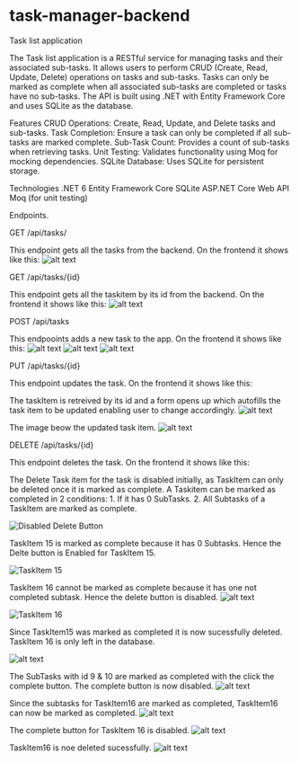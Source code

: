 # task-manager-backend
Task list application

The Task list application is a RESTful service for managing tasks and their associated sub-tasks. It allows users to perform CRUD (Create, Read, Update, Delete) operations on tasks and sub-tasks. Tasks can only be marked as complete when all associated sub-tasks are completed or tasks have no sub-tasks. The API is built using .NET with Entity Framework Core and uses SQLite as the database.

Features
CRUD Operations: Create, Read, Update, and Delete tasks and sub-tasks.
Task Completion: Ensure a task can only be completed if all sub-tasks are marked complete.
Sub-Task Count: Provides a count of sub-tasks when retrieving tasks.
Unit Testing: Validates functionality using Moq for mocking dependencies.
SQLite Database: Uses SQLite for persistent storage.

Technologies
.NET 6
Entity Framework Core
SQLite
ASP.NET Core Web API
Moq (for unit testing)


Endpoints.

GET /api/tasks/

This endpoint gets all the tasks from the backend. On the frontend it shows like this:
![alt text](GetAllTasks.png)

GET /api/tasks/{id}

This endpoint gets all the taskitem by its id from the backend. On the frontend it shows like this: 
![alt text](GetTaskById.png)

POST /api/tasks

This endpooints adds a new task to the app. On the frontend it shows like this: 
![alt text](PostNewTask.png) 
![alt text](PostNewTask--1.png) 
![alt text](TaskAdded.png)

PUT /api/tasks/{id}

This endpoint updates the task. On the frontend it shows like this: 

The taskItem is retreived by its id and a form opens up which autofills the task item to be updated enabling user to change accordingly.
![alt text](TaskUpdated.png) 

The image beow the updated task item.
![alt text](UpdateTask.png)

DELETE /api/tasks/{id}

This endpoint deletes the task. On the frontend it shows like this: 

The Delete Task item for the task is disabled initially, as TaskItem can only be deleted once it is marked as complete. 
A Taskitem can be marked as completed in 2 conditions:
    1. If it has 0 SubTasks.
    2. All Subtasks of a TaskItem are marked as complete.

![Disabled Delete Button](DeleteTaskItem.png)

TaskItem 15 is marked as complete because it has 0 Subtasks. Hence the Delte button is Enabled for TaskItem 15.

![TaskItem 15](TaskItem15.png)

TaskItem 16 cannot be marked as complete because it has one not completed subtask. Hence the delete button is disabled.
![alt text](SubTaskForTaskItem16.png)

![TaskItem 16](CannotMarkAsCompleted-1.png)

Since TaskItem15 was marked as completed it is now sucessfully deleted. TaskItem 16 is only left in the database.

![alt text](TaskItem15Deleted.png)

The SubTasks with id 9 & 10 are marked as completed with the click the complete button. The complete button is now disabled.
![alt text](TaskItem16SubTaskCompleted-1.png)

Since the subtasks for TaskItem16 are marked as completed, TaskItem16 can now be marked as completed.
![alt text](TasKItem16MarkedCompleted.png)

The complete button for TaskItem 16 is disabled.
![alt text](TaskItem16Completed.png)

TaskItem16 is noe deleted sucessfully.
![alt text](TaskItem16Deleted.png)

